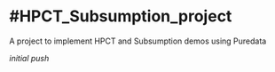 #HPCT_Subsumption_project
========================

A project to implement HPCT and Subsumption demos using Puredata


_initial push_
